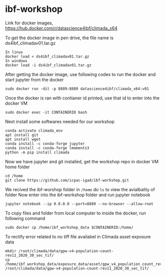 # ibf-workshop



Link for docker images, https://hub.docker.com/r/datascience4ibf/climada_x64


To get the docker image in pen drive, the file name is ds4ibf_climadav01.tar.gz
```
In linux
docker load < ds4ibf_climadav01.tar.gz
In windows
docker load -i ds4ibf_climadav01.tar.gz
```
After getting the docker image, use following codes to run the docker and start jupyter from the docker

```
sudo docker run -dit -p 8889:8889 datascience4ibf/climada_x64:v01
```
Once the docker is ran with contianer id printed, use that id to enter into the docker VM
```
sudo docker exec -it CONTAINERID bash
```
Next install some softwares needed for our workshop
```
conda activate climada_env
apt install git
apt install wget 
conda install -c conda-forge jupyter
conda install -c conda-forge lmoments3
python -m pip install climada
```
Now we have jupyter and git installed, get the workshop repo in docker VM home folder
```
cd /home
git clone https://github.com/icpac-igad/ibf-workshop.git
```
We recived the ibf-worshop folder in `/home` do `ls` to view the avialbality of folder
Now enter into the ibf-workshop folder and run jupyter notebook
```
jupyter notebook --ip 0.0.0.0 --port=8889 --no-browser --allow-root
```
To copy files and folder from local computer to inside the docker, run following command

```
sudo docker cp /home/ibf_workshop_data $CONTAINERID:/home/
```
To rectify error related to no tiff file availabel in Climada asset exposure data
```
mkdir /root/climada/data/gpw-v4-population-count-rev11_2020_30_sec_tif/
cp /home/ibf_workshop_data/exposure_data/asset/gpw_v4_population_count_rev11_2020_30_sec.tif /root/climada/data/gpw-v4-population-count-rev11_2020_30_sec_tif/

```




